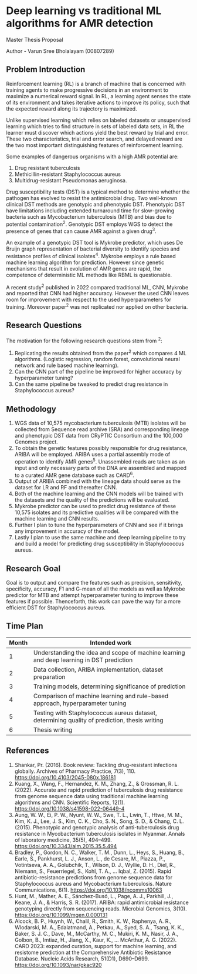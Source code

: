 # Deep learning vs traditional ML algorithms for AMR detection

Master Thesis Proposal

Author - Varun Sree Bholalayam (00807289)


## Problem Introduction

Reinforcement learning (RL) is a branch of machine that is concerned with training agents to make progressive decisions in an environment to maximize a numerical reward signal. In RL, a learning agent senses the state of its environment and takes iterative actions to improve its policy, such that the expected reward along its trajectory is maximized.

Unlike supervised learning which relies on labeled datasets or unsupervised learning which tries to find structure in sets of labeled data sets, in RL the learner must discover which actions yield the best reward by trial and error. These two characteristics, trial and error search, and delayed reward are the two most important distinguishing features of reinforcement learning.


Some examples of dangerous organisms with a high AMR potential are:

1. Drug resistant tuberculosis
2. Methicillin-resistant Staphylococcus aureus
3. Multidrug-resistant Pseudomonas aeruginosa.

Drug susceptibility tests (DST) is a typical method to determine whether the pathogen has evolved to resist the antimicrobial drug. Two well-known clinical DST methods are genotypic and phenotypic DST. Phenotypic DST have limitations including extended turnaround time for slow-growing bacteria such as Mycobacterium tuberculosis (MTB) and bias due to potential contamination<sup>2</sup>. Genotypic DST employs WGS to detect the presence of genes that can cause AMR against a given drug<sup>3</sup>.

An example of a genotypic DST tool is Mykrobe predictor, which uses De Bruijn graph representation of bacterial diversity to identify species and resistance profiles of clinical isolates<sup>4</sup>. Mykrobe employs a rule based machine learning algorithm for prediction. However since genetic mechanisms that result in evolution of AMR genes are rapid, the competence of deterministic ML methods like RBML is questionable. 

A recent study<sup>2</sup> published in 2022 compared traditional ML, CNN, Mykrobe and reported that CNN had higher accuracy. However the used CNN leaves room for improvement with respect to the used hyperparameters for training. Moreover paper<sup>2</sup> was not replicated nor applied on other bacteria.


## Research Questions

The motivation for the following research questions stem from <sup>2</sup>:

1. Replicating the results obtained from the paper<sup>2</sup> which compares 4 ML algorithms. (Logistic regression, random forest, convolutional neural network and rule based machine learning). 
2. Can the CNN part of the pipeline be improved for higher accuracy by hyperparameter tuning?
3. Can the same pipeline be tweaked to predict drug resistance in Staphylococcus aureus?


## Methodology

1. WGS data of 10,575 mycobacterium tuberculosis (MTB) isolates will be collected from Sequence read archive (SRA) and corresponding lineage and phenotypic DST data from CRyPTIC Consortium and the 100,000 Genomes project.
2. To obtain the  genetic features possibly responsible for drug resistance, ARIBA will be employed. ARIBA uses a partial assembly mode of operation to identify AMR genes<sup>5</sup>. Unassembled reads are taken as an input and only necessary parts of the DNA are assembled and mapped to a curated AMR gene database such as CARD<sup>6</sup>. 
3. Output of ARIBA  combined with the lineage data should serve as the dataset for LR and RF and thereafter CNN.
4. Both of the machine learning and the CNN models will be trained with the datasets and the quality of the predictions will be evaluated.
5. Mykrobe predictor can be used to predict drug resistance of these 10,575 isolates and its predictive qualities will be compared with the machine learning and CNN results.
6. Further I plan to tune the hyperparameters of CNN and see if it brings any improvement in accuracy of the model.
7. Lastly I plan to use the same machine and deep learning pipeline to try and build a model for predicting drug susceptibility in Staphylococcus aureus.


## Research Goal

Goal is to output and compare the features such as precision, sensitivity, specificity, accuracy, F1 and G-mean of all the models as well as Mykrobe predictor for MTB and attempt hyperparameter tuning to improve these features if possible. Thenceforth, this work can pave the way for a more efficient DST for Staphylococcus aureus.


## Time Plan

| Month | Intended work |
| --- | --- |
| 1 | Understanding the idea and scope of machine learning and deep learning in DST prediction|
| 2 | Data collection, ARIBA implementation, dataset preparation |
| 3 | Training models, determining significance of prediction |
| 4 | Comparison of machine learning and rule-based approach, hyperparameter tuning |
| 5 | Testing with Staphylococcus aureus dataset, determining quality of prediction, thesis writing |
| 6 | Thesis writing |


## References

1. Shankar, Pr. (2016). Book review: Tackling drug-resistant infections globally. Archives of Pharmacy Practice, 7(3), 110. https://doi.org/10.4103/2045-080x.186181
2. Kuang, X., Wang, F., Hernandez, K. M., Zhang, Z., & Grossman, R. L. (2022). Accurate and rapid prediction of tuberculosis drug resistance from genome sequence data using traditional machine learning algorithms and CNN. Scientific Reports, 12(1). https://doi.org/10.1038/s41598-022-06449-4
3. Aung, W. W., Ei, P. W., Nyunt, W. W., Swe, T. L., Lwin, T., Htwe, M. M., Kim, K. J., Lee, J. S., Kim, C. K., Cho, S. N., Song, S. D., & Chang, C. L. (2015). Phenotypic and genotypic analysis of anti-tuberculosis drug resistance in Mycobacterium tuberculosis isolates in Myanmar. Annals of laboratory medicine, 35(5), 494–499. https://doi.org/10.3343/alm.2015.35.5.494
4. Bradley, P., Gordon, N. C., Walker, T. M., Dunn, L., Heys, S., Huang, B., Earle, S., Pankhurst, L. J., Anson, L., de Cesare, M., Piazza, P., Votintseva, A. A., Golubchik, T., Wilson, D. J., Wyllie, D. H., Diel, R., Niemann, S., Feuerriegel, S., Kohl, T. A., … Iqbal, Z. (2015). Rapid antibiotic-resistance predictions from genome sequence data for Staphylococcus aureus and Mycobacterium tuberculosis. Nature Communications, 6(1). https://doi.org/10.1038/ncomms10063
5. Hunt, M., Mather, A. E., Sánchez-Busó, L., Page, A. J., Parkhill, J., Keane, J. A., & Harris, S. R. (2017). ARIBA: rapid antimicrobial resistance genotyping directly from sequencing reads. Microbial Genomics, 3(10). https://doi.org/10.1099/mgen.0.000131
6. Alcock, B. P., Huynh, W., Chalil, R., Smith, K. W., Raphenya, A. R., Wlodarski, M. A., Edalatmand, A., Petkau, A., Syed, S. A., Tsang, K. K., Baker, S. J. C., Dave, M., McCarthy, M. C., Mukiri, K. M., Nasir, J. A., Golbon, B., Imtiaz, H., Jiang, X., Kaur, K., … McArthur, A. G. (2022). CARD 2023: expanded curation, support for machine learning, and resistome prediction at the Comprehensive Antibiotic Resistance Database. Nucleic Acids Research, 51(D1), D690–D699. https://doi.org/10.1093/nar/gkac920

